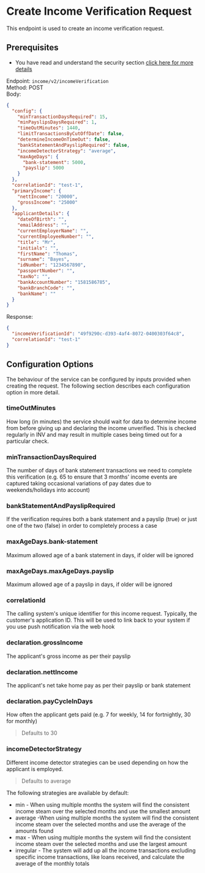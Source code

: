 # Create Income Verification Request

This endpoint is used to create an income verification request.  

## Prerequisites
* You have read and understand the security section [click here for more details](../../guides/security/CreatingJsonWebToken.md)

Endpoint: ```income/v2/incomeVerification```  
Method: POST  
Body:
```json
{
  "config": {
    "minTransactionDaysRequired": 15,
    "minPayslipsDaysRequired": 1,
    "timeOutMinutes": 1440,
    "limitTransactionsByCutOffDate": false,
    "determineIncomeOnTimeOut": false,
    "bankStatementAndPayslipRequired": false,
    "incomeDetectorStrategy": "average",
    "maxAgeDays": {
      "bank-statement": 5000,
      "payslip": 5000
    }
  },
  "correlationId": "test-1",
  "primaryIncome": {
    "nettIncome": "20000",
    "grossIncome": "25000"
  },
  "applicantDetails": {
    "dateOfBirth": "",
    "emailAddress": "",
    "currentEmployerName": "",
    "currentEmployeeNumber": "",
    "title": "Mr",
    "initials": "",
    "firstName": "Thomas",
    "surname": "Bayes",
    "idNumber": "1234567890",
    "passportNumber": "",
    "taxNo": "",
    "bankAccountNumber": "1581586785",
    "bankBranchCode": "",
    "bankName": ""
  }
}
```

Response:
```json
{
  "incomeVerificationId": "49f9290c-d393-4af4-8072-0400303f64c8",
  "correlationId": "test-1"
}
```

## Configuration Options

The behaviour of the service can be configured by inputs provided when creating the request.
The following section describes each configuration option in more detail.

### timeOutMinutes

How long (in minutes) the service should wait for data to determine income from before giving up and declaring the 
income unverified. This is checked regularly in INV and may result in multiple cases being timed out for a particular check.

### minTransactionDaysRequired

The number of days of bank statement transactions we need to complete this verification 
(e.g. 65 to ensure that 3 months' income events are captured taking occasional variations of pay dates due to 
weekends/holidays into account)

### bankStatementAndPayslipRequired

If the verification requires both a bank statement and a payslip (true) or just one of the two (false) in order to 
completely process a case

### maxAgeDays.bank-statement

Maximum allowed age of a bank statement in days, if older will be ignored

### maxAgeDays.maxAgeDays.payslip

Maximum allowed age of a payslip in days, if older will be ignored

### correlationId

The calling system's unique identifier for this income request. Typically, the customer's application ID. 
This will be used to link back to your system if you use push notification via the web hook

### declaration.grossIncome

The applicant's gross income as per their payslip

### declaration.nettIncome

The applicant's net take home pay as per their payslip or bank statement

### declaration.payCycleInDays

How often the applicant gets paid (e.g. 7 for weekly, 14 for fortnightly, 30 for monthly)

> Defaults to 30

### incomeDetectorStrategy

Different income detector strategies can be used depending on how the applicant is employed.  

> Defaults to average

The following strategies are available by default:

 - min - When using multiple months the system will find the consistent income steam over the selected months and use the smallest amount  
 - average -When using multiple months the system will find the consistent income steam over the selected months and use the average of the amounts found  
 - max - When using multiple months the system will find the consistent income steam over the selected months and use the largest amount  
 - irregular - The system will add up all the income transactions excluding specific income transactions, like loans received, and calculate the average of the monthly totals  